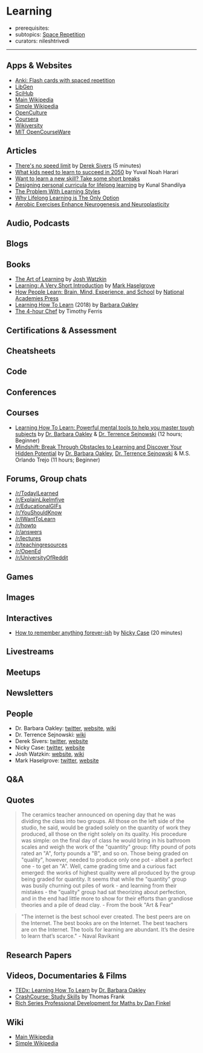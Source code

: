 # Learning

- prerequisites:
- subtopics: [Space Repetition](spaced-repetition.md)
- curators: nileshtrivedi

---

## Apps & Websites

- [Anki: Flash cards with spaced repetition](https://apps.ankiweb.net/)
- [LibGen](http://gen.lib.rus.ec/)
- [SciHub](https://sci-hub.tw/)
- [Main Wikipedia](https://en.wikipedia.org/)
- [Simple Wikipedia](https://simple.wikipedia.org/)
- [OpenCulture](http://www.openculture.com/)
- [Coursera](https://coursera.org)
- [Wikiversity](https://en.wikiversity.org/wiki/Wikiversity:Main_Page)
- [MIT OpenCourseWare](https://en.wikiversity.org/wiki/Wikiversity:Main_Page)

## Articles

- [There's no speed limit](https://sivers.org/kimo) by [Derek Sivers](#people) (5 minutes)
- [What kids need to learn to succeed in 2050](https://medium.com/s/youthnow/yuval-noah-harari-21-lessons-21st-century-what-kids-need-to-learn-now-to-succeed-in-2050-1b72a3fb4bcf) by Yuval Noah Harari
- [Want to learn a new skill? Take some short breaks](https://www.ninds.nih.gov/News-Events/News-and-Press-Releases/Press-Releases/Want-learn-new-skill-Take-some-short-breaks)
- [Designing personal curricula for lifelong learning](https://medium.com/swlh/designing-personal-curricula-for-lifelong-learning-9f2b2d21b893) by Kunal Shandilya
- [The Problem With Learning Styles](https://www.scientificamerican.com/article/the-problem-with-learning-styles/)
- [Why Lifelong Learning is The Only Option](http://www.gettingsmart.com/2017/01/10-reasons-why-lifelong-learning-is-the-only-option/)
- [Aerobic Exercises Enhance Neurogenesis and Neuroplasticity](https://sharpbrains.com/resources/2-the-4-pillars-of-brain-maintenance/physical-exercise-why-aerobic-exercise-enhances-neurogenesis-and-neuroplasticity/)

## Audio, Podcasts

## Blogs

## Books

- [The Art of Learning](https://www.goodreads.com/book/show/857333.The_Art_of_Learning) by [Josh Watzkin](#people)
- [Learning: A Very Short Introduction](https://www.goodreads.com/book/show/27310222-learning) by [Mark Haselgrove](#people)
- [How People Learn: Brain, Mind, Experience, and School](https://www.nap.edu/catalog/9853/how-people-learn-brain-mind-experience-and-school-expanded-edition) by [National Academies Press](https://www.nap.edu)
- [Learning How To Learn](https://www.goodreads.com/book/show/36647421-learning-how-to-learn?ac=1&from_search=true) (2018) by [Barbara Oakley](#people)
- [The 4-hour Chef](https://www.goodreads.com/book/show/13129810-the-4-hour-chef) by Timothy Ferris

## Certifications & Assessment

## Cheatsheets

## Code

## Conferences

## Courses

- [Learning How To Learn: Powerful mental tools to help you master tough subjects](https://www.coursera.org/learn/learning-how-to-learn/) by [Dr. Barbara Oakley](#people) & [Dr. Terrence Sejnowski](https://www.coursera.org/instructor/terry) (12 hours; Beginner)
- [Mindshift: Break Through Obstacles to Learning and Discover Your Hidden Potential](https://www.coursera.org/learn/mindshift) by [Dr. Barbara Oakley](#people), [Dr. Terrence Sejnowski](https://www.coursera.org/instructor/terry) & M.S. Orlando Trejo (11 hours; Beginner)

## Forums, Group chats

- [/r/TodayILearned](https://www.reddit.com/r/todayilearned/top/?sort=top&t=all)
- [/r/ExplainLikeImfive](https://www.reddit.com/r/explainlikeimfive/top/?sort=top&t=all)
- [/r/EducationalGIFs](https://www.reddit.com/r/educationalgifs/top/?sort=top&t=all)
- [/r/YouShouldKnow](https://www.reddit.com/r/YouShouldKnow/top/?sort=top&t=all)
- [/r/IWantToLearn](https://www.reddit.com/r/IWantToLearn/top/?sort=top&t=all)
- [/r/howto](https://www.reddit.com/r/howto/top/?sort=top&t=all)
- [/r/answers](https://www.reddit.com/r/answers/top/?sort=top&t=all)
- [/r/lectures](https://www.reddit.com/r/lectures/top/?sort=top&t=all)
- [/r/teachingresources](https://www.reddit.com/r/teachingresources/top/?sort=top&t=all)
- [/r/OpenEd](https://www.reddit.com/r/OpenEd/top/?sort=top&t=all)
- [/r/UniversityOfReddit](https://www.reddit.com/r/universityofreddit/)

## Games

## Images

## Interactives

- [How to remember anything forever-ish](https://ncase.me/remember/) by [Nicky Case](#people) (20 minutes)

## Livestreams

## Meetups

## Newsletters

## People

- Dr. Barbara Oakley: [twitter](https://twitter.com/barbaraoakley), [website](https://barbaraoakley.com/), [wiki](https://en.wikipedia.org/wiki/Barbara_Oakley)
- Dr. Terrence Sejnowski: [wiki](https://en.wikipedia.org/wiki/Terry_Sejnowski)
- Derek Sivers: [twitter](https://twitter.com/sivers/), [website](https://sivers.org/)
- Nicky Case: [twitter](https://twitter.com/ncasenmare), [website](https://ncase.me/)
- Josh Watzkin: [website](http://www.joshwaitzkin.com/), [wiki](https://en.wikipedia.org/wiki/Joshua_Waitzkin)
- Mark Haselgrove: [twitter](https://twitter.com/MarkHaselgrove), [website](https://www.nottingham.ac.uk/psychology/people/mark.haselgrove)

## Q&A

## Quotes

> The ceramics teacher announced on opening day that he was dividing the class into two groups. All those on the left side of the studio, he said, would be graded solely on the quantity of work they produced, all those on the right solely on its quality. His procedure was simple: on the final day of class he would bring in his bathroom scales and weigh the work of the "quantity" group: fifty pound of pots rated an "A", forty pounds a "B", and so on. Those being graded on "quality", however, needed to produce only one pot - albeit a perfect one - to get an "A". Well, came grading time and a curious fact emerged: the works of highest quality were all produced by the group being graded for quantity. It seems that while the "quantity" group was busily churning out piles of work - and learning from their mistakes - the "quality" group had sat theorizing about perfection, and in the end had little more to show for their efforts than grandiose theories and a pile of dead clay. - From the book "Art & Fear"

> "The internet is the best school ever created. The best peers are on the Internet. The best books are on the Internet. The best teachers are on the Internet. The tools for learning are abundant. It’s the desire to learn that’s scarce." - Naval Ravikant

## Research Papers

## Videos, Documentaries & Films

- [TEDx: Learning How To Learn](https://www.youtube.com/watch?v=O96fE1E-rf8) by [Dr. Barbara Oakley](#people)
- [CrashCourse: Study Skills](https://www.youtube.com/watch?v=IhuwS5ZLwKY&list=PL8dPuuaLjXtNcAJRf3bE1IJU6nMfHj86W) by Thomas Frank
- [Rich Series Professional Development for Maths by Dan Finkel](https://mathspathway.com/media-library/)


## Wiki

- [Main Wikipedia](https://en.wikipedia.org/wiki/Learning)
- [Simple Wikipedia](https://simple.wikipedia.org/wiki/Learning)
